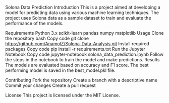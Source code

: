 Solona Data Prediction
Introduction
This is a project aimed at developing a model for predicting data using various machine learning techniques. The project uses Solona data as a sample dataset to train and evaluate the performance of the models.

Requirements
Python 3.x
scikit-learn
pandas
numpy
matplotlib
Usage
Clone the repository
bash
Copy code
git clone https://github.com/AnamolZ/Solona-Data-Analysis.git
Install required packages
Copy code
pip install -r requirements.txt
Run the Jupyter Notebook
Copy code
jupyter-notebook solona_data_prediction.ipynb
Follow the steps in the notebook to train the model and make predictions.
Results
The models are evaluated based on accuracy and F1 score. The best performing model is saved in the best_model.pkl file.

Contributing
Fork the repository
Create a branch with a descriptive name
Commit your changes
Create a pull request

License
This project is licensed under the MIT License.
